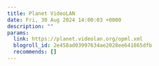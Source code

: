 ```yaml
---
title: Planet VideoLAN
date: Fri, 30 Aug 2024 14:00:03 +0000
description: ""
params:
  link: https://planet.videolan.org/opml.xml
  blogroll_id: 2e458ad03997634ae2028ee641865dfb
  recommends: []
---
```

